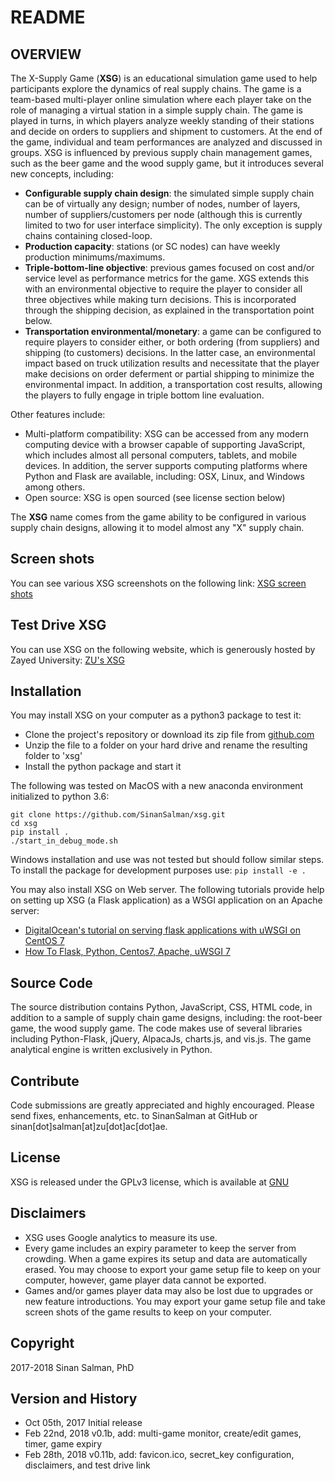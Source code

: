 # README #

## OVERVIEW ##
The X-Supply Game (**XSG**) is an educational simulation game used to help participants explore the dynamics of real supply chains. The game is a team-based multi-player online simulation where each player take on the role of managing a virtual station in a simple supply chain. The game is played in turns, in which players analyze weekly standing of their stations and decide on orders to suppliers and shipment to customers. At the end of the game, individual and team performances are analyzed and discussed in groups.
XSG is influenced by previous supply chain management games, such as the beer game and the wood supply game, but it introduces several new concepts, including:

*   **Configurable supply chain design**: the simulated simple supply chain can be of virtually any design; number of nodes, number of layers, number of suppliers/customers per node (although this is currently limited to two for user interface simplicity). The only exception is supply chains containing closed-loop.
*   **Production capacity**: stations (or SC nodes) can have weekly production minimums/maximums.
*   **Triple-bottom-line objective**: previous games focused on cost and/or service level as performance metrics for the game. XGS extends this with an environmental objective to require the player to consider all three objectives while making turn decisions. This is incorporated through the shipping decision, as explained in the transportation point below.
*   **Transportation environmental/monetary**: a game can be configured to require players to consider either, or both ordering (from suppliers) and shipping (to customers) decisions. In the latter case, an environmental impact based on truck utilization results and necessitate that the player make decisions on order deferment or partial shipping to minimize the environmental impact. In addition, a transportation cost results, allowing the players to fully engage in triple bottom line evaluation.

Other features include:

*   Multi-platform compatibility: XSG can be accessed from any modern computing device with a browser capable of supporting JavaScript, which includes almost all personal computers, tablets, and mobile devices. In addition, the server supports computing platforms where Python and Flask are available, including: OSX, Linux, and Windows among others.
*   Open source: XSG is open sourced (see license section below)

The **XSG** name comes from the game ability to be configured in various supply chain designs, allowing it to model almost any "X" supply chain.

## Screen shots ##
You can see various XSG screenshots on the following link:
[XSG screen shots](https://sinansalman.github.io/xsg/docs/screenshots.html)

## Test Drive XSG ##
You can use XSG on the following website, which is generously hosted by Zayed University:
[ZU's XSG](https://istm.zu.ac.ae/xsg)

## Installation ##
You may install XSG on your computer as a python3 package to test it:

*   Clone the project's repository or download its zip file from [github.com](https://sinansalman.github.io/xsg/)
*   Unzip the file to a folder on your hard drive and rename the resulting folder to 'xsg'
*   Install the python package and start it

The following was tested on MacOS with a new anaconda environment initialized to python 3.6:

```
git clone https://github.com/SinanSalman/xsg.git
cd xsg
pip install .
./start_in_debug_mode.sh
```

Windows installation and use was not tested but should follow similar steps. To install the package for development purposes use: ```pip install -e .```

You may also install XSG on Web server. The following tutorials provide help on setting up XSG (a Flask application) as a WSGI application on an Apache server:
*   [DigitalOcean's tutorial on serving flask applications with uWSGI on CentOS 7](https://www.digitalocean.com/community/tutorials/how-to-serve-flask-applications-with-uwsgi-and-nginx-on-centos-7)
*   [How To Flask, Python, Centos7, Apache, uWSGI 7](https://mitchjacksontech.github.io/How-To-Flask-Python-Centos7-Apache-uWSGI/)

## Source Code ##
The source distribution contains Python, JavaScript, CSS, HTML code, in addition to a sample of supply chain game designs, including: the root-beer game, the wood supply game. The code makes use of several libraries including Python-Flask, jQuery, AlpacaJs, charts.js, and vis.js. The game analytical engine is written exclusively in Python.

## Contribute ##
Code submissions are greatly appreciated and highly encouraged. Please send fixes, enhancements, etc. to SinanSalman at GitHub or sinan\[dot\]salman\[at\]zu\[dot\]ac\[dot\]ae.

## License ##
XSG is released under the GPLv3 license, which is available at [GNU](https://www.gnu.org/licenses/gpl-3.0.en.html)

## Disclaimers ##

*   XSG uses Google analytics to measure its use.
*   Every game includes an expiry parameter to keep the server from crowding. When a game expires its setup and data are automatically erased. You may choose to export your game setup file to keep on your computer, however, game player data cannot be exported.
*   Games and/or games player data may also be lost due to upgrades or new feature introductions. You may export your game setup file and take screen shots of the game results to keep on your computer.

## Copyright ##
2017-2018 Sinan Salman, PhD

## Version and History ##
*   Oct 05th, 2017    Initial release
*   Feb 22nd, 2018    v0.1b, add: multi-game monitor, create/edit games, timer, game expiry  
*   Feb 28th, 2018    v0.11b, add: favicon.ico, secret_key configuration, disclaimers, and test drive link
